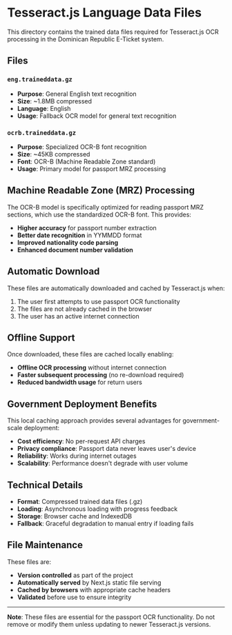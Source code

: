 # Tesseract.js Language Data Files

This directory contains the trained data files required for Tesseract.js OCR processing in the Dominican Republic E-Ticket system.

## Files

### `eng.traineddata.gz`

- **Purpose**: General English text recognition
- **Size**: ~1.8MB compressed
- **Language**: English
- **Usage**: Fallback OCR model for general text recognition

### `ocrb.traineddata.gz`

- **Purpose**: Specialized OCR-B font recognition
- **Size**: ~45KB compressed
- **Font**: OCR-B (Machine Readable Zone standard)
- **Usage**: Primary model for passport MRZ processing

## Machine Readable Zone (MRZ) Processing

The OCR-B model is specifically optimized for reading passport MRZ sections, which use the standardized OCR-B font. This provides:

- **Higher accuracy** for passport number extraction
- **Better date recognition** in YYMMDD format
- **Improved nationality code parsing**
- **Enhanced document number validation**

## Automatic Download

These files are automatically downloaded and cached by Tesseract.js when:

1. The user first attempts to use passport OCR functionality
2. The files are not already cached in the browser
3. The user has an active internet connection

## Offline Support

Once downloaded, these files are cached locally enabling:

- **Offline OCR processing** without internet connection
- **Faster subsequent processing** (no re-download required)
- **Reduced bandwidth usage** for return users

## Government Deployment Benefits

This local caching approach provides several advantages for government-scale deployment:

- **Cost efficiency**: No per-request API charges
- **Privacy compliance**: Passport data never leaves user's device
- **Reliability**: Works during internet outages
- **Scalability**: Performance doesn't degrade with user volume

## Technical Details

- **Format**: Compressed trained data files (.gz)
- **Loading**: Asynchronous loading with progress feedback
- **Storage**: Browser cache and IndexedDB
- **Fallback**: Graceful degradation to manual entry if loading fails

## File Maintenance

These files are:

- **Version controlled** as part of the project
- **Automatically served** by Next.js static file serving
- **Cached by browsers** with appropriate cache headers
- **Validated** before use to ensure integrity

---

**Note**: These files are essential for the passport OCR functionality. Do not remove or modify them unless updating to newer Tesseract.js versions.
